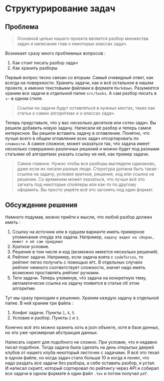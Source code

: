 # Структурирование задач

## Проблема

> Основной целью нашего проекта является разбор множества задач и написание глав о некоторых классах задач.

Возникает сразу много проблемных вопросов :

1. Как стоит писать разбор задач
2. Как хранить разборы

Первый вопрос тесно связан со вторым. Самый очевидный ответ, как всегда на поверхности. Хранить задачи, как и всё остальное в нашем проекте, а именно текстовыми файлами в формате `Markdown`. Разумеется храним все задачи в отдельной папке `src/tasks`. А сам разбор писать в +- в одном стиле.

> Ссылки на задачи будут оставляться в нужных местах, таких как статьи о самих алгоритмах и о классах задач.

Теперь представьте, что у вас несколько десятков или сотен задач. Вы решили добавить новую задачу. Написали её разбор и теперь самое интересное. Вы решили вставить задачу в оглавление. Понятно, что лучше всего в общем оглавление всех задач отсортировать по `сложности`. А самое сложное, может оказаться так, что задача имеет несколько совершенно различных решений и можно будет под разными статьями об алгоритмах указать ссылку не неё, как пример задачи.

> Самое главное. Нужно чтобы все разборы выглядели одинаково, даже если их писали разные люди. Структура должна быть такая : ссылка на задачу, условие краткое, решение, код или ссылка на решение. Со временем может оказаться, что лучше всё это загнать под некоторые спойлеры или как-то по другому оформить. Вы просто умрёте всё это загонять под один формат.

## Обсуждение решения

Немного подумав, можно прийти к мысли, что любой разбор должен иметь :
1. Ссылку на источник или в худшем варианте иметь примерное упоминание откуда эта задача. Например, `задачу видел на сборах, может я её сам придумал`
2. Краткое условие. 
3. Решение в том числе и код (возможно имеется несколько решений).
4. Рейтинг задачи. Например, если задача взята с `codeforces`, то рейтинг легко получить с помощью `API`. В отдельных случаях рейтинг немного соответствует сложности, значит надо иметь возможно проставлять рейтинг ручками.
5. Теги задачи. Теперь упомянув, что задача на конкретную тему, автоматически ссылка на задачу появится в статье об этом алгоритме.

Тут мы сразу приходим к решению. Храним каждую задачу в отдельной папке. В ней храним три файла : 
1. Конфиг задачи. Пункты `1`, `4`, `5`.
2. Условие и разбор. Пункты `2` и `3`.

Конечно всё это можно хранить хоть в json объекте, хотя в базе данных, но это уже чрезмерная абстракция данных.

Написать скрипт для подобного не сложно. При условие, что я недавно писал подобное. Тогда задача была сделать на день открытых дверей клубов от нашего клуба некоторый листочек с задачами. Я всё это техал в одном файле, но когда задач стало больше 10 и когда я понял, что надо раздать все задачи без разбора, а себе оставить разбор, я устал. И написал скрипт, который сортировал по рейтингу через API и собирал все задачи в одном формате в один файл `.tex` и потом получал `pdf`.

